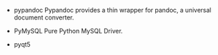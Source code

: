 - pypandoc
Pypandoc provides a thin wrapper for pandoc, a universal document converter.

- PyMySQL
Pure Python MySQL Driver.

- pyqt5